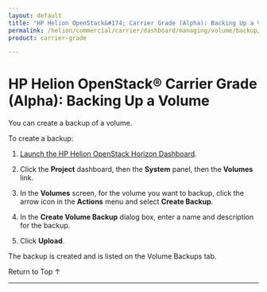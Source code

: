 ```yaml
---
layout: default
title: "HP Helion OpenStack&#174; Carrier Grade (Alpha): Backing Up a Volume"
permalink: /helion/commercial/carrier/dashboard/managing/volume/backup/
product: carrier-grade

---
```

<!--UNDER REVISION-->

<script>

function PageRefresh {
onLoad="window.refresh"
}

PageRefresh();

</script>

<!-- <p style="font-size: small;"> <a href="/helion/commercial/carrier/ga1/install/">&#9664; PREV</a> | <a href="/helion/commercial/carrier/ga1/install-overview/">&#9650; UP</a> | <a href="/helion/commercial/carrier/ga1/">NEXT &#9654;</a></p> -->

# HP Helion OpenStack&#174; Carrier Grade (Alpha): Backing Up a Volume

You can create a backup of a volume.

To create a backup:

1. [Launch the HP Helion OpenStack Horizon Dashboard](/helion/openstack/carrier/dashboard/login/).

2. Click the **Project** dashboard, then the **System** panel, then the **Volumes** link.

3. In the **Volumes** screen, for the volume you want to backup, click the arrow icon in the **Actions** menu and select **Create Backup**.

4. In the **Create Volume Backup** dialog box, enter a name and description for the backup.


4. Click **Upload**.

The backup is created and is listed on the Volume Backups tab.

<a href="#top" style="padding:14px 0px 14px 0px; text-decoration: none;"> Return to Top &#8593; </a>


----
